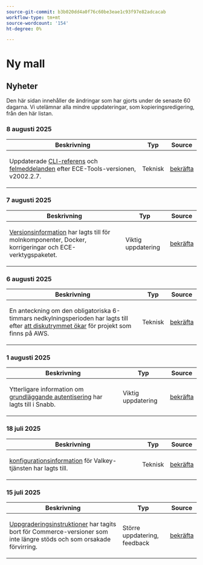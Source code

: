 ```yaml
---
source-git-commit: b3b020dd4a0f76c60be3eae1c93f97e82adcacab
workflow-type: tm+mt
source-wordcount: '154'
ht-degree: 0%

---
```

# Ny mall

## Nyheter

Den här sidan innehåller de ändringar som har gjorts under de senaste 60 dagarna. Vi utelämnar alla mindre uppdateringar, som kopieringsredigering, från den här listan.

### 8 augusti 2025

<table style="table-layout:auto;">
  <thead>
    <tr>
      <th>Beskrivning</th>
      <th>Typ</th>
      <th>Source</th>
    </tr>
  </thead>
  <tbody>
    <tr>
      <td><p>Uppdaterade <a href="https://experienceleague.adobe.com/en/docs/commerce-on-cloud/user-guide/dev-tools/ece-tools/ece-tools-cli-reference">CLI-referens</a> och <a href="https://experienceleague.adobe.com/en/docs/commerce-on-cloud/user-guide/dev-tools/ece-tools/error-reference">felmeddelanden</a> efter ECE-Tools-versionen, v2002.2.7.</p>
</td>
      <td>
        Teknisk
      </td>
      <td><a href="https://github.com/AdobeDocs/commerce-operations.en/commit/8cf7b01cbd9fe32a89d83db5b4eac7638b834c49">bekräfta</a></td>
    </tr>
  </tbody>
</table>

### 7 augusti 2025

<table style="table-layout:auto;">
  <thead>
    <tr>
      <th>Beskrivning</th>
      <th>Typ</th>
      <th>Source</th>
    </tr>
  </thead>
  <tbody>
    <tr>
      <td><p><a href="https://experienceleague.adobe.com/en/docs/commerce-on-cloud/user-guide/release-notes/cloud-tools-suite">Versionsinformation</a> har lagts till för molnkomponenter, Docker, korrigeringar och ECE-verktygspaketet.</p>
</td>
      <td>
        Viktig uppdatering
      </td>
      <td><a href="https://github.com/AdobeDocs/commerce-operations.en/commit/7aecdc89a2f4e0103cfe46ed1c2dc7b93566baf5">bekräfta</a></td>
    </tr>
  </tbody>
</table>

### 6 augusti 2025

<table style="table-layout:auto;">
  <thead>
    <tr>
      <th>Beskrivning</th>
      <th>Typ</th>
      <th>Source</th>
    </tr>
  </thead>
  <tbody>
    <tr>
      <td><p>En anteckning om den obligatoriska 6-timmars nedkylningsperioden har lagts till efter <a href="https://experienceleague.adobe.com/en/docs/commerce-on-cloud/user-guide/develop/storage/manage-disk-space">att diskutrymmet ökar</a> för projekt som finns på AWS.</p>
</td>
      <td>
        Teknisk
      </td>
      <td><a href="https://github.com/AdobeDocs/commerce-operations.en/commit/a04d056377da4fec9a54503d959f90ebf605de41">bekräfta</a></td>
    </tr>
  </tbody>
</table>

### 1 augusti 2025

<table style="table-layout:auto;">
  <thead>
    <tr>
      <th>Beskrivning</th>
      <th>Typ</th>
      <th>Source</th>
    </tr>
  </thead>
  <tbody>
    <tr>
      <td><p>Ytterligare information om <a href="https://experienceleague.adobe.com/en/docs/commerce-on-cloud/user-guide/cdn/setup-fastly/fastly-custom-cache-configuration">grundläggande autentisering</a> har lagts till i Snabb.</p>
</td>
      <td>
        Viktig uppdatering
      </td>
      <td><a href="https://github.com/AdobeDocs/commerce-operations.en/commit/6d949fbbab631e633ba27641a48829d74856fcaa">bekräfta</a></td>
    </tr>
  </tbody>
</table>

### 18 juli 2025

<table style="table-layout:auto;">
  <thead>
    <tr>
      <th>Beskrivning</th>
      <th>Typ</th>
      <th>Source</th>
    </tr>
  </thead>
  <tbody>
    <tr>
      <td><p><a href="https://experienceleague.adobe.com/en/docs/commerce-on-cloud/user-guide/configure/service/valkey">konfigurationsinformation</a> för Valkey-tjänsten har lagts till.</p>
</td>
      <td>
        Teknisk
      </td>
      <td><a href="https://github.com/AdobeDocs/commerce-operations.en/commit/add0d4f3bd91b66fd1bd8f5306ff206076121871">bekräfta</a></td>
    </tr>
  </tbody>
</table>

### 15 juli 2025

<table style="table-layout:auto;">
  <thead>
    <tr>
      <th>Beskrivning</th>
      <th>Typ</th>
      <th>Source</th>
    </tr>
  </thead>
  <tbody>
    <tr>
      <td><p><a href="https://experienceleague.adobe.com/en/docs/commerce-on-cloud/user-guide/develop/upgrade/commerce-version">Uppgraderingsinstruktioner</a> har tagits bort för Commerce-versioner som inte längre stöds och som orsakade förvirring.</p>
</td>
      <td>
        Större uppdatering, feedback
      </td>
      <td><a href="https://github.com/AdobeDocs/commerce-operations.en/commit/7c0fcf520cd76f25d51f3a644a60132ac6028959">bekräfta</a></td>
    </tr>
  </tbody>
</table>
